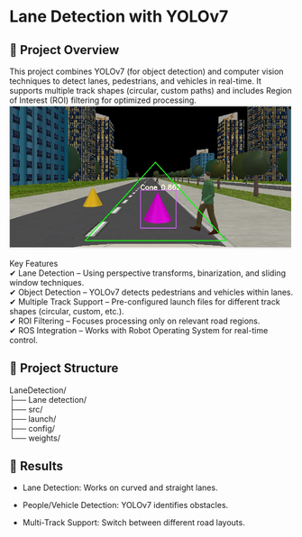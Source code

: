 # Lane Detection with YOLOv7 
## 📌 Project Overview
This project combines YOLOv7 (for object detection) and computer vision techniques to detect lanes, pedestrians, and vehicles in real-time. It supports multiple track shapes (circular, custom paths) and includes Region of Interest (ROI) filtering for optimized processing.  
<img src="result.jpg" alt="Demo" width="500"/>

Key Features  
✔ Lane Detection – Using perspective transforms, binarization, and sliding window techniques.  
✔ Object Detection – YOLOv7 detects pedestrians and vehicles within lanes.  
✔ Multiple Track Support – Pre-configured launch files for different track shapes (circular, custom, etc.).  
✔ ROI Filtering – Focuses processing only on relevant road regions.  
✔ ROS Integration – Works with Robot Operating System for real-time control.  

## 📂 Project Structure
LaneDetection/  
├── Lane detection/       
├── src/                 
├── launch/                
├── config/                  
└── weights/                

## 🎯 Results
- Lane Detection: Works on curved and straight lanes.

- People/Vehicle Detection: YOLOv7 identifies obstacles.

- Multi-Track Support: Switch between different road layouts.
